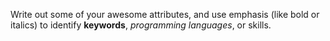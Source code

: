 Write out some of your awesome attributes, and use emphasis (like bold or italics) to identify __keywords__, _programming languages_, or skills.
